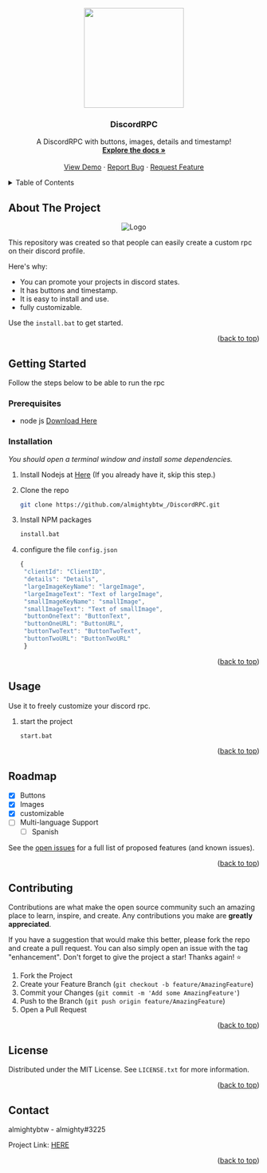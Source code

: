 <!-- PROJECT LOGO -->
<br />
<div align="center">
  <img src="https://media.giphy.com/media/oOiwRjguRGkjbNQvNv/giphy.gif" width="200" />
  <h3 align="center"> DiscordRPC </h3>

  <p align="center">
    A DiscordRPC with buttons, images, details and timestamp!
    <br />
    <a href="https://github.com/almightybtw/DiscordRPC"><strong>Explore the docs »</strong></a>
    <br />
    <br />
    <a href="https://github.com/almightybtw/DiscordRPC">View Demo</a>
    ·
    <a href="https://github.com/almightybtw/DiscordRPC/issues">Report Bug</a>
    ·
    <a href="https://github.com/almightybtw/DiscordRPC/issues">Request Feature</a>
  </p>
</div>

<!-- TABLE OF CONTENTS -->
<details>
  <summary>Table of Contents</summary>
  <ol>
    <li>
      <a href="#about-the-project">About The Project</a>
      <ul>
        <li><a href="#built-with">Built With</a></li>
      </ul>
    </li>
    <li>
      <a href="#getting-started">Getting Started</a>
      <ul>
        <li><a href="#prerequisites">Prerequisites</a></li>
        <li><a href="#installation">Installation</a></li>
      </ul>
    </li>
    <li><a href="#usage">Usage</a></li>
    <li><a href="#roadmap">Roadmap</a></li>
    <li><a href="#contributing">Contributing</a></li>
    <li><a href="#license">License</a></li>
    <li><a href="#contact">Contact</a></li>
    <li><a href="#acknowledgments">Acknowledgments</a></li>
  </ol>
</details>

<!-- ABOUT THE PROJECT -->
## About The Project
<div align="center">
<img src="https://cdn.discordapp.com/attachments/1026466019843260496/1051212642565505145/image.png" alt="Logo">
</div>
  
This repository was created so that people can easily create a custom rpc on their discord profile.

Here's why:
* You can promote your projects in discord states.
* It has buttons and timestamp.
* It is easy to install and use.
* fully customizable.

Use the `install.bat` to get started.

<p align="right">(<a href="#readme-top">back to top</a>)</p>

<!-- GETTING STARTED -->
## Getting Started

Follow the steps below to be able to run the rpc

### Prerequisites

* node js
    <a href="https://nodejs.org/es/download/">Download Here</a>
    
    
### Installation

_You should open a terminal window and install some dependencies._

1. Install Nodejs at [Here](https://nodejs.org/es/download/) (If you already have it, skip this step.)
2. Clone the repo

   ```sh
   git clone https://github.com/almightybtw_/DiscordRPC.git
   ```
3. Install NPM packages

   ```sh
   install.bat
   ```
4. configure the file `config.json`

   ```js
   {
    "clientId": "ClientID",
    "details": "Details",
    "largeImageKeyName": "largeImage",
    "largeImageText": "Text of largeImage",
    "smallImageKeyName": "smallImage",
    "smallImageText": "Text of smallImage",
    "buttonOneText": "ButtonText",
    "buttonOneURL": "ButtonURL",
    "buttonTwoText": "ButtonTwoText",
    "buttonTwoURL": "ButtonTwoURL"
    }
   ```

<p align="right">(<a href="#readme-top">back to top</a>)</p>


<!-- USAGE -->
## Usage

Use it to freely customize your discord rpc.

1. start the project

   ```sh
   start.bat
   ```

<p align="right">(<a href="#readme-top">back to top</a>)</p>


<!-- ROADMAP -->
## Roadmap

- [x] Buttons
- [x] Images
- [x] customizable
- [ ] Multi-language Support
    - [ ] Spanish

See the [open issues](https://github.com/almightybtw/DiscordRPC/issues) for a full list of proposed features (and known issues).

<p align="right">(<a href="#readme-top">back to top</a>)</p>



<!-- CONTRIBUTING -->
## Contributing

Contributions are what make the open source community such an amazing place to learn, inspire, and create. Any contributions you make are **greatly appreciated**.

If you have a suggestion that would make this better, please fork the repo and create a pull request. You can also simply open an issue with the tag "enhancement".
Don't forget to give the project a star! Thanks again! ⭐

1. Fork the Project
2. Create your Feature Branch (`git checkout -b feature/AmazingFeature`)
3. Commit your Changes (`git commit -m 'Add some AmazingFeature'`)
4. Push to the Branch (`git push origin feature/AmazingFeature`)
5. Open a Pull Request

<p align="right">(<a href="#readme-top">back to top</a>)</p>



<!-- LICENSE -->
## License

Distributed under the MIT License. See `LICENSE.txt` for more information.

<p align="right">(<a href="#readme-top">back to top</a>)</p>



<!-- CONTACT -->
## Contact

almightybtw - almighty#3225

Project Link: [HERE](https://github.com/almightybtw/DiscordRPC)

<p align="right">(<a href="#readme-top">back to top</a>)</p>






